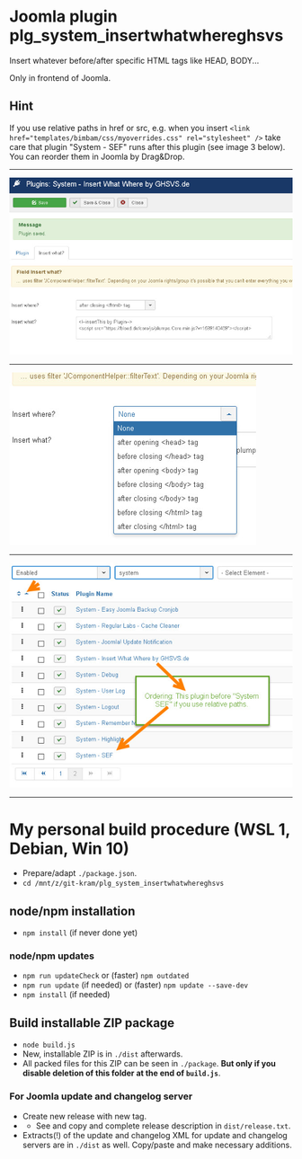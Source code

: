 # Joomla plugin plg_system_insertwhatwhereghsvs

Insert whatever before/after specific HTML tags like HEAD, BODY...

Only in frontend of Joomla.

## Hint
If you use relative paths in href or src, e.g. when you insert `<link href="templates/bimbam/css/myoverrides.css" rel="stylesheet" />` take care that plugin "System - SEF" runs after this plugin (see image 3 below). You can reorder them in Joomla by Drag&Drop.

-----

![alt ""](https://github.com/GHSVS-de/plg_system_insertwhatwhereghsvs/blob/master/15-09-_2020_18-29-39.jpg?raw=true)

-----

![alt ""](https://github.com/GHSVS-de/plg_system_insertwhatwhereghsvs/blob/master/16-09-_2020_11-59-13.jpg?raw=true)

-----

![alt ""](https://github.com/GHSVS-de/plg_system_insertwhatwhereghsvs/blob/master/16-09-_2020_12-19-37.jpg?raw=true)

----------------
# My personal build procedure (WSL 1, Debian, Win 10)
- Prepare/adapt `./package.json`.
- `cd /mnt/z/git-kram/plg_system_insertwhatwhereghsvs`

## node/npm installation
- `npm install` (if never done yet)
### node/npm updates
- `npm run updateCheck` or (faster) `npm outdated`
- `npm run update` (if needed) or (faster) `npm update --save-dev`
- `npm install` (if needed)

## Build installable ZIP package
- `node build.js`
- New, installable ZIP is in `./dist` afterwards.
- All packed files for this ZIP can be seen in `./package`. **But only if you disable deletion of this folder at the end of `build.js`**.

### For Joomla update and changelog server
- Create new release with new tag.
- - See and copy and complete release description in `dist/release.txt`.
- Extracts(!) of the update and changelog XML for update and changelog servers are in `./dist` as well. Copy/paste and make necessary additions.
